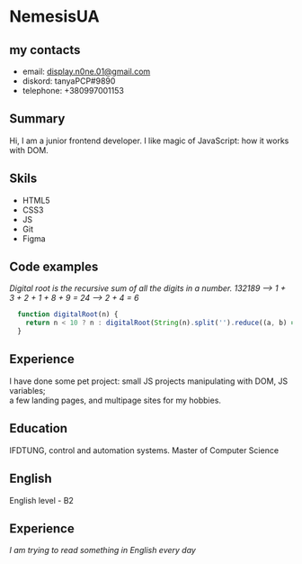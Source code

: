 # NemesisUA
## my contacts
* email: display.n0ne.01@gmail.com
* diskord: tanyaPCP#9890
* telephone: +380997001153
## Summary
Hi, I am a junior frontend developer. I like magic of JavaScript: how it works with DOM.
## Skils
* HTML5
* CSS3
* JS
* Git
* Figma
## Code examples
*Digital root is the recursive sum of all the digits in a number.*
*132189  -->  1 + 3 + 2 + 1 + 8 + 9 = 24  -->  2 + 4 = 6*
```js
  function digitalRoot(n) {
    return n < 10 ? n : digitalRoot(String(n).split('').reduce((a, b) => a + +b, 0));
  }
```
## Experience
I have done some pet project: small JS projects manipulating with DOM, JS variables;  
a few landing pages, and multipage sites for my hobbies.
## Education
IFDTUNG, control and automation systems. Master of Computer Science
## English
English level - B2
## Experience
*I am trying to read something in English every day*
